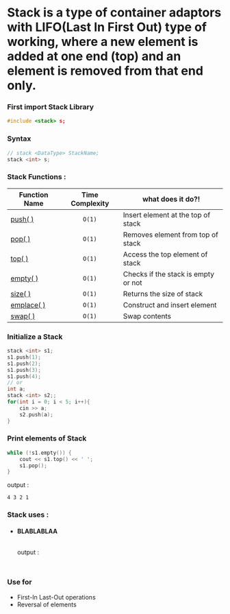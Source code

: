 # **Stack** is a type of container adaptors with LIFO(Last In First Out) type of working, where a new element is added at one end (top) and an element is removed from that end only.

### First import Stack Library
```cpp
#include <stack> s;
```

### Syntax 
  ```cpp
  // stack <DataType> StackName;
  stack <int> s;
  ```
  
### Stack Functions :
| Function Name | Time Complexity | what does it do?! |
|--------------|:-----------------:|----------------------|
| [push( )](https://en.cppreference.com/w/cpp/container/stack/push) |`O(1)` | Insert element at the top of stack |
| [pop( )](https://www.javatpoint.com/cpp-stack-pop-function) | `O(1)` | Removes element from top of stack|
| [top( )](https://www.geeksforgeeks.org/stack-top-c-stl/) |  `O(1)` | Access the top element of stack|
| [empty( )](https://www.javatpoint.com/cpp-stack-empty-function) |`O(1)`| Checks if the stack is empty or not|
| [size( )](https://en.cppreference.com/w/cpp/container/stack/size) |`O(1)`| Returns the size of stack|
| [emplace( )](https://www.geeksforgeeks.org/stack-emplace-in-c-stl/) | `O(1)` | Construct and insert element |
| [swap( )](https://en.cppreference.com/w/cpp/container/stack/swap) | `O(1)` | Swap contents |
### Initialize a Stack
  ```cpp
  stack <int> s1;
  s1.push(1);
  s1.push(2);
  s1.push(3);
  s1.push(4);
  // or
  int a;
  stack <int> s2;;
  for(int i = 0; i < 5; i++){
      cin >> a;
      s2.push(a);
  }
  ```
### Print elements of Stack
  ```cpp
  while (!s1.empty()) {
      cout << s1.top() << ' ';
      s1.pop();
  }
  ```
  output : 
  ```
  4 3 2 1
  ```
### Stack uses :
  - #### BLABLABLAA
    ```cpp
    
    ```
    output : 
    ```
    
    ```
    ```

### Use for
  - First-In Last-Out operations
  - Reversal of elements
